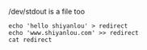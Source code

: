 /dev/stdout is a file too
> >>
```
echo 'hello shiyanlou' > redirect
echo 'www.shiyanlou.com' >> redirect
cat redirect
```



